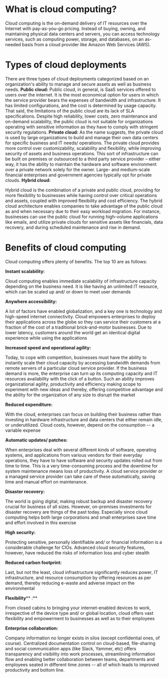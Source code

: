 # **What is cloud computing?**
Cloud computing is the on-demand delivery of IT resources over the Internet with pay-as-you-go pricing. Instead of buying, owning, and maintaining physical data centers and servers, you can access technology services, such as computing power, storage, and databases, on an as-needed basis from a cloud provider like Amazon Web Services (AWS).
# **Types of cloud deployments**
There are three types of cloud deployments categorized based on an organization&#39;s ability to manage and secure assets as well as business needs.
**Public cloud:**
Public cloud, in general, is SaaS services offered to users over the internet. It is the most economical option for users in which the service provider bears the expenses of bandwidth and infrastructure. It has limited configurations, and the cost is determined by usage capacity. That said, the limitations of the public cloud are its lack of SLA specifications. Despite high reliability, lower costs, zero maintenance and on-demand scalability, the public cloud is not suitable for organizations operating with sensitive information as they have to comply with stringent security regulations.
**Private cloud:**
As the name suggests, the private cloud is used by large organizations to build and manage their own data centers for specific business and IT needs/ operations. The private cloud provides more control over customizability, scalability and flexibility, while improving security of assets and business operations. This sort of infrastructure can be built on premises or outsourced to a third party service provider – either way, it has the ability to maintain the hardware and software environment over a private network solely for the owner. Large- and medium-scale financial enterprises and government agencies typically opt for private clouds.
**Hybrid cloud:**

Hybrid cloud is the combination of a private and public cloud, providing for more flexibility to businesses while having control over critical operations and assets, coupled with improved flexibility and cost efficiency. The hybrid cloud architecture enables companies to take advantage of the public cloud as and when necessary due to their easy workload migration. For instance, businesses can use the public cloud for running high-volume applications like emails, and utilize private clouds for sensitive assets like financials, data recovery, and during scheduled maintenance and rise in demand.

# **Benefits of cloud computing**

Cloud computing offers plenty of benefits. The top 10 are as follows:

 **Instant scalability:**

Cloud computing enables immediate scalability of infrastructure capacity depending on the business need. It is like having an unlimited IT resource, which can be scaled up and/ or down to meet user demands

 **Anywhere accessibility:**

A lot of factors have enabled globalization, and a key one is technology and high-speed internet connectivity. Cloud empowers enterprises to deploy their applications across the globe so they can service their customers at a fraction of the cost of a traditional brick-and-motor businesses. Due to lower latency, customers around the world get an identical digital experience while using the applications

 **Increased speed and operational agility:**

Today, to cope with competition, businesses must have the ability to instantly scale their cloud capacity by accessing bandwidth demands from remote servers of a particular cloud service provider. If the business demand is more, the enterprise can turn up its computing capacity and IT resources availability with the click of a button. Such an ability improves organizational agility, productivity and efficiency making scope to experiment with new ideas and thereby, offering competitive advantage and the ability for the organization of any size to disrupt the market

 **Reduced expenditure:**

With the cloud, enterprises can focus on building their business rather than investing in hardware infrastructure and data centers that either remain idle, or underutilized. Cloud costs, however, depend on the consumption -- a variable expense

 **Automatic updates/ patches:**

When enterprises deal with several different kinds of software, operating systems, and applications from various vendors for their everyday operations, they have to have software and security updates rolled out from time to time. This is a very time-consuming process and the downtime for system maintenance means loss of productivity. A cloud service provider or a managed service provider can take care of these automatically, saving time and manual effort on maintenance.

 **Disaster recovery:**

The world is going digital, making robust backup and disaster recovery crucial for business of all sizes. However, on-premises investments for disaster recovery are things of the past today. Especially since cloud computing helps both large corporations and small enterprises save time and effort involved in this exercise

 **High security:**

Protecting sensitive, personally identifiable and/ or financial information is a considerable challenge for CIOs. Advanced cloud security features, however, have reduced the risks of information loss and cyber stealth

 **Reduced carbon footprint:**

Last, but not the least, cloud infrastructure significantly reduces power, IT infrastructure, and resource consumption by offering resources as per demand, thereby reducing e-waste and adverse impact on the environmental

 **Flexibility**** :**

From closed cabins to bringing your internet-enabled devices to work, irrespective of the device type and/ or global location, cloud offers vast flexibility and empowerment to businesses as well as to their employees

 **Enterprise collaboration:**

Company information no longer exists in silos (except confidential ones, of course). Centralized documentation control on cloud-based, file-sharing and social communication apps (like Slack, Yammer, etc) offers transparency and visibility into work processes, streamlining information flow and enabling better collaboration between teams, departments and employees seated in different time zones -- all of which leads to improved productivity and bottom line.